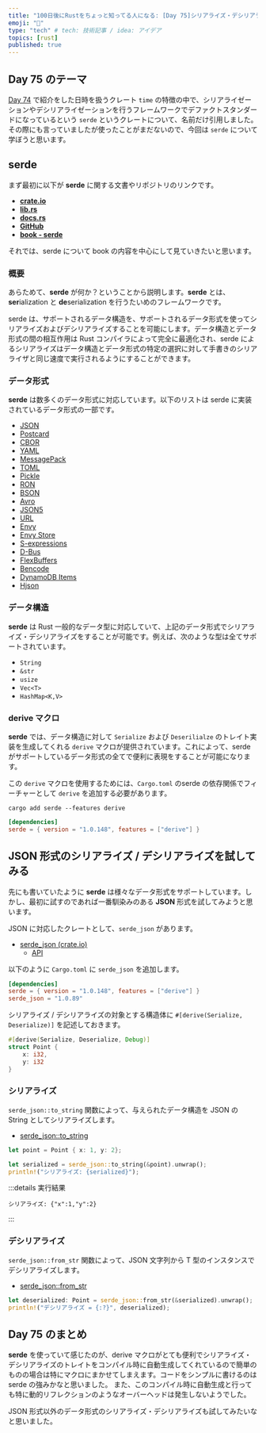 ```yaml
---
title: "100日後にRustをちょっと知ってる人になる: [Day 75]シリアライズ・デシリアライズ: serde]"
emoji: "🦀"
type: "tech" # tech: 技術記事 / idea: アイデア
topics: [rust]
published: true
---
```

## Day 75 のテーマ

[Day 74](https://zenn.dev/shinyay/articles/hello-rust-day074) で紹介をした日時を扱うクレート `time` の特徴の中で、シリアライゼーションやデシリアライゼーションを行うフレームワークでデファクトスタンダードになっているという `serde` というクレートについて、名前だけ引用しました。その際にも言っていましたが使ったことがまだないので、今回は `serde` について学ぼうと思います。

## serde

まず最初に以下が **serde** に関する文書やリポジトリのリンクです。

- **[crate.io](https://crates.io/crates/serde)**
- **[lib.rs](https://lib.rs/crates/serde)**
- **[docs.rs](https://docs.rs/serde/latest/serde/)**
- **[GitHub](https://github.com/serde-rs/serde/tree/master)**
- **[book - serde](https://serde.rs/)**

それでは、serde について book の内容を中心にして見ていきたいと思います。

### 概要

あらためて、**serde** が何か？ということから説明します。**serde** とは、**ser**ialization と **de**serialization を行うたいめのフレームワークです。

serde は、サポートされるデータ構造を、サポートされるデータ形式を使ってシリアライズおよびデシリアライズすることを可能にします。データ構造とデータ形式の間の相互作用は Rust コンパイラによって完全に最適化され、serde によるシリアライズはデータ構造とデータ形式の特定の選択に対して手書きのシリアライザと同じ速度で実行されるようにすることができます。

### データ形式

**serde** は数多くのデータ形式に対応しています。以下のリストは serde に実装されているデータ形式の一部です。

- [JSON](https://github.com/serde-rs/json)
- [Postcard](https://github.com/jamesmunns/postcard)
- [CBOR](https://github.com/enarx/ciborium)
- [YAML](https://github.com/dtolnay/serde-yaml)
- [MessagePack](https://github.com/3Hren/msgpack-rust)
- [TOML](https://docs.rs/toml)
- [Pickle](https://github.com/birkenfeld/serde-pickle)
- [RON](https://github.com/ron-rs/ron)
- [BSON](https://github.com/mongodb/bson-rust)
- [Avro](https://docs.rs/apache-avro)
- [JSON5](https://github.com/callum-oakley/json5-rs)
- [URL](https://docs.rs/serde_qs)
- [Envy](https://github.com/softprops/envy)
- [Envy Store](https://github.com/softprops/envy-store)
- [S-expressions](https://github.com/rotty/lexpr-rs)
- [D-Bus](https://docs.rs/zvariant)
- [FlexBuffers](https://github.com/google/flatbuffers/tree/master/rust/flexbuffers)
- [Bencode](https://github.com/P3KI/bendy)
- [DynamoDB Items](https://docs.rs/serde_dynamo)
- [Hjson](https://github.com/Canop/deser-hjson)

### データ構造

**serde** は Rust 一般的なデータ型に対応していて、上記のデータ形式でシリアライズ・デシリアライズをすることが可能です。例えば、次のような型は全てサポートされています。

- `String`
- `&str`
- `usize`
- `Vec<T>`
- `HashMap<K,V>`

### derive マクロ

**serde** では、データ構造に対して `Serialize` および `Deserilialze` のトレイト実装を生成してくれる `derive` マクロが提供されています。これによって、serde がサポートしているデータ形式の全てで便利に表現をすることが可能になります。

この `derive` マクロを使用するためには、`Cargo.toml` のserde の依存関係でフィーチャーとして `derive` を追加する必要があります。

```shell
cargo add serde --features derive
```

```toml
[dependencies]
serde = { version = "1.0.148", features = ["derive"] }
```

## JSON 形式のシリアライズ / デシリアライズを試してみる

先にも書いていたように **serde** は様々なデータ形式をサポートしています。しかし、最初に試すのであれば一番馴染みのある **JSON** 形式を試してみようと思います。

JSON に対応したクレートとして、`serde_json` があります。

- [serde_json (crate.io)](https://crates.io/crates/serde_json)
  - [API](https://docs.rs/serde_json/latest/serde_json/)

以下のように `Cargo.toml` に `serde_json` を追加します。

```toml
[dependencies]
serde = { version = "1.0.148", features = ["derive"] }
serde_json = "1.0.89"
```

シリアライズ / デシリアライズの対象とする構造体に `#[derive(Serialize, Deserialize)]` を記述しておきます。

```rust
#[derive(Serialize, Deserialize, Debug)]
struct Point {
    x: i32,
    y: i32
}
```

### シリアライズ

`serde_json::to_string` 関数によって、与えられたデータ構造を JSON の String としてシリアライズします。

- [serde_json::to_string](https://docs.rs/serde_json/latest/serde_json/fn.to_string.html)

```rust
let point = Point { x: 1, y: 2};

let serialized = serde_json::to_string(&point).unwrap();
println!("シリアライズ: {serialized}");
```

:::details 実行結果
```
シリアライズ: {"x":1,"y":2}
```
:::

### デシリアライズ

`serde_json::from_str` 関数によって、JSON 文字列から T 型のインスタンスでデシリアライズします。

- [serde_json::from_str](https://docs.rs/serde_json/latest/serde_json/fn.from_str.html)

```rust
let deserialized: Point = serde_json::from_str(&serialized).unwrap();
println!("デシリアライズ = {:?}", deserialized);
```

## Day 75 のまとめ

**serde** を使っていて感じたのが、derive マクロがとても便利でシリアライズ・デシリアライズのトレイトをコンパイル時に自動生成してくれているので簡単のものの場合は特にマクロにまかせてしまえます。コードをシンプルに書けるのは serde の強みかなと思いました。
また、このコンパイル時に自動生成と行っても特に動的リフレクションのようなオーバーヘッドは発生しないようでした。

JSON 形式以外のデータ形式のシリアライズ・デシリアライズも試してみたいなと思いました。
